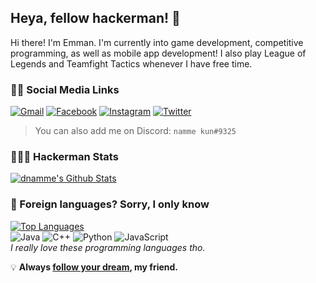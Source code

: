 ## Heya, fellow hackerman! 👋

Hi there! I'm Emman. I'm currently into game development, competitive programming, as well as mobile app development! I also play League of Legends and Teamfight Tactics whenever I have free time.

### 👦🏻 Social Media Links
[![Gmail](https://img.shields.io/badge/Gmail-D14836?style=for-the-badge&logo=gmail&logoColor=white)](mailto:e.emman129@gmail.com)
[![Facebook](https://img.shields.io/badge/Facebook-1877F2?style=for-the-badge&logo=facebook&logoColor=white)](https://www.facebook.com/nammeattacks)
[![Instagram](https://img.shields.io/badge/Instagram-E4405F?style=for-the-badge&logo=instagram&logoColor=white)](https://www.instagram.com/nammeattacks)
[![Twitter](https://img.shields.io/badge/Twitter-1DA1F2?style=for-the-badge&logo=twitter&logoColor=white)](https://www.twitter.com/nammeattacks)
> You can also add me on Discord: `namme kun#9325`

### 👨🏻‍💻 Hackerman Stats
[![dnamme's Github Stats](https://github-readme-stats.vercel.app/api?username=dnamme&count_private=true&show_icons=true&theme=react&include_all_commits=true)](https://github.com/anuraghazra/github-readme-stats)

### 🤔 Foreign languages? Sorry, I only know
[![Top Languages](https://github-readme-stats.vercel.app/api/top-langs/?username=dnamme&theme=react&layout=compact)](https://github.com/anuraghazra/github-readme-stats)  
![Java](https://img.shields.io/badge/Java-ED8B00?style=for-the-badge&logo=java&logoColor=white)
![C++](https://img.shields.io/badge/C%2B%2B-00599C?style=for-the-badge&logo=c%2B%2B&logoColor=white)
![Python](https://img.shields.io/badge/Python-14354C?style=for-the-badge&logo=python&logoColor=white)
![JavaScript](https://img.shields.io/badge/JavaScript-F7DF1E?style=for-the-badge&logo=javascript&logoColor=black)  
*I really love these programming languages tho.*

💡 **Always [follow your dream](https://i.imgur.com/IlTY9iE.png), my friend.**
